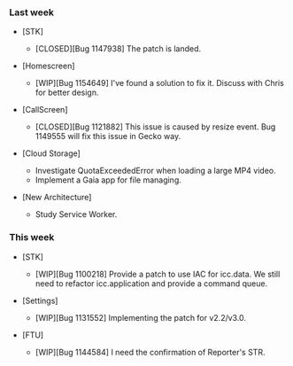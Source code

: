 ### Last week

* [STK]
  - [CLOSED][Bug 1147938] The patch is landed.

* [Homescreen]
  - [WIP][Bug 1154649] I've found a solution to fix it. Discuss with Chris for better design.

* [CallScreen]
  - [CLOSED][Bug 1121882] This issue is caused by resize event. Bug 1149555 will fix this issue in Gecko way.

* [Cloud Storage]
  - Investigate QuotaExceededError when loading a large MP4 video.
  - Implement a Gaia app for file managing.

* [New Architecture]
  - Study Service Worker.

### This week

* [STK]
  - [WIP][Bug 1100218] Provide a patch to use IAC for icc.data. We still need to refactor icc.application and provide a command queue.

* [Settings]
  - [WIP][Bug 1131552] Implementing the patch for v2.2/v3.0.

* [FTU]
  - [WIP][Bug 1144584] I need the confirmation of Reporter's STR.
